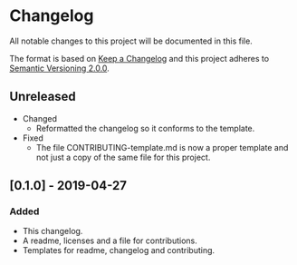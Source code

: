 # Changelog
All notable changes to this project will be documented in this file.

The format is based on [Keep a Changelog][1] and this project adheres to [Semantic Versioning 2.0.0][2].

## Unreleased
* Changed
    * Reformatted the changelog so it conforms to the template.
* Fixed
    * The file CONTRIBUTING-template.md is now a proper template and not just a copy of the same file for this project.

## [0.1.0] - 2019-04-27

### Added
* This changelog.
* A readme, licenses and a file for contributions.
* Templates for readme, changelog and contributing.


[1]: https://keepachangelog.com/en/1.0.0/
[2]: https://semver.org/
